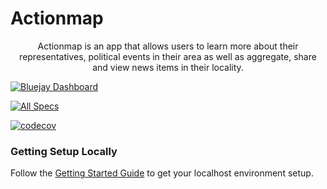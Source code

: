 # Actionmap

<div style="text-align: center;">

Actionmap is an app that allows users to learn more about their representatives,
political events in their area as well as aggregate, share and view news items in their locality.

</div>

[![Bluejay Dashboard](https://img.shields.io/badge/Bluejay-Dashboard_08-blue.svg)](http://dashboard.bluejay.governify.io/dashboard/script/dashboardLoader.js?dashboardURL=https://reporter.bluejay.governify.io/api/v4/dashboards/tpa-CS169-2023-GH-cs169_fa23-chips-10.5-8/main)

[![All Specs](https://github.com/cs169/fa23-chips-10.5-8/actions/workflows/specs.yml/badge.svg)](https://github.com/cs169/fa23-chips-10.5-8/actions)

[![codecov](https://codecov.io/github/cs169/fa23-chips-10.5-8/graph/badge.svg?token=qrYZriknov)](https://codecov.io/github/cs169/fa23-chips-10.5-8)

### Getting Setup Locally

Follow the [Getting Started Guide](./docs/01-getting-started.md) to get your localhost environment setup.
